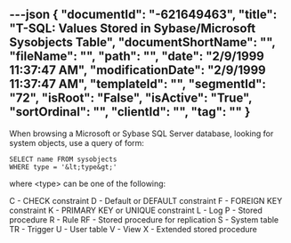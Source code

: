 ---json
{
  "documentId": "-621649463",
  "title": "T-SQL: Values Stored in Sybase/Microsoft Sysobjects Table",
  "documentShortName": "",
  "fileName": "",
  "path": "",
  "date": "2/9/1999 11:37:47 AM",
  "modificationDate": "2/9/1999 11:37:47 AM",
  "templateId": "",
  "segmentId": "72",
  "isRoot": "False",
  "isActive": "True",
  "sortOrdinal": "",
  "clientId": "",
  "tag": ""
}
---

When browsing a Microsoft or Sybase SQL Server database, looking for system objects, use a query of form:

    SELECT name FROM sysobjects
    WHERE type = '&lt;type&gt;'

where &lt;type&gt; can be one of the following:

C - CHECK constraint 
D - Default or DEFAULT constraint
F - FOREIGN KEY constraint 
K - PRIMARY KEY or UNIQUE constraint 
L  - Log
P - Stored procedure
R - Rule
RF - Stored procedure for replication
S - System table
TR - Trigger
U - User table
V - View
X - Extended stored procedure

